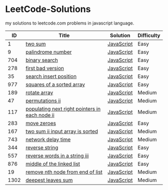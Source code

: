 # LeetCode-Solutions
my solutions to leetcode.com problems in javascript language.


| ID | Title | Solution | Difficulty |
|---| ----- | -------- | ---------- |
|1|[two sum](https://leetcode.com/problems/two-sum/) | [JavaScript](two-sum.js)|Easy|
|9|[palindrome number](https://leetcode.com/problems/palindrome-number/) | [JavaScript](palindrome-number.js)|Easy|
|704|[binary search](https://leetcode.com/problems/binary-search/) | [JavaScript](binary-search.js)|Easy|
|278|[first bad version](https://leetcode.com/problems/first-bad-version/) | [JavaScript](first-bad-version.js)|Easy|
|35|[search insert position](https://leetcode.com/problems/search-insert-position/) | [JavaScript](search-insert-position.js)|Easy|
|977|[squares of a sorted array](https://leetcode.com/problems/squares-of-a-sorted-array/) | [JavaScript](squares-of-a-sorted-array.js)|Easy|
|189|[rotate array](https://leetcode.com/problems/rotate-array/) | [JavaScript](rotate-array.js)|Medium|
|47|[permutations ii](https://leetcode.com/problems/permutations-ii/) | [JavaScript](permutations-ii.js)|Medium|
|117|[populating next right pointers in each node ii](https://leetcode.com/problems/populating-next-right-pointers-in-each-node-ii/) | [JavaScript](populating-next-right-pointers-in-each-node-ii.js)|Medium|
|283|[move zeroes](https://leetcode.com/problems/move-zeroes/) | [JavaScript](move-zeroes.js)|Easy|
|167|[two sum ii input array is sorted](https://leetcode.com/problems/two-sum-ii-input-array-is-sorted/) | [JavaScript](two-sum-ii-input-array-is-sorted.js)|Medium|
|743|[network delay time](https://leetcode.com/problems/network-delay-time/) | [JavaScript](network-delay-time.js)|Medium|
|344|[reverse string](https://leetcode.com/problems/reverse-string/) | [JavaScript](reverse-string.js)|Easy|
|557|[reverse words in a string iii](https://leetcode.com/problems/reverse-words-in-a-string-iii/) | [JavaScript](reverse-words-in-a-string-iii.js)|Easy|
|876|[middle of the linked list](https://leetcode.com/problems/middle-of-the-linked-list/) | [JavaScript](middle-of-the-linked-list.js)|Easy|
|19|[remove nth node from end of list](https://leetcode.com/problems/remove-nth-node-from-end-of-list/) | [JavaScript](remove-nth-node-from-end-of-list.js)|Medium|
|1302|[deepest leaves sum](https://leetcode.com/problems/deepest-leaves-sum/) | [JavaScript](deepest-leaves-sum.js)|Medium|